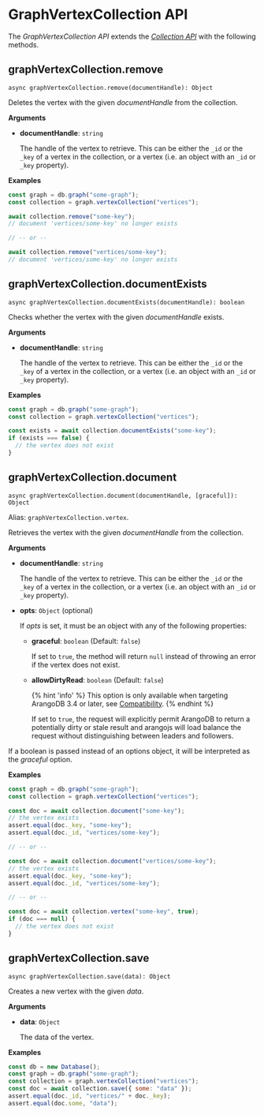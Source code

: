 # GraphVertexCollection API

The _GraphVertexCollection API_ extends the
[_Collection API_](../Collection/README.md) with the following methods.

## graphVertexCollection.remove

`async graphVertexCollection.remove(documentHandle): Object`

Deletes the vertex with the given _documentHandle_ from the collection.

**Arguments**

- **documentHandle**: `string`

  The handle of the vertex to retrieve. This can be either the `_id` or the
  `_key` of a vertex in the collection, or a vertex (i.e. an object with an
  `_id` or `_key` property).

**Examples**

```js
const graph = db.graph("some-graph");
const collection = graph.vertexCollection("vertices");

await collection.remove("some-key");
// document 'vertices/some-key' no longer exists

// -- or --

await collection.remove("vertices/some-key");
// document 'vertices/some-key' no longer exists
```

## graphVertexCollection.documentExists

`async graphVertexCollection.documentExists(documentHandle): boolean`

Checks whether the vertex with the given _documentHandle_ exists.

**Arguments**

- **documentHandle**: `string`

  The handle of the vertex to retrieve. This can be either the `_id` or the
  `_key` of a vertex in the collection, or a vertex (i.e. an object with an
  `_id` or `_key` property).

**Examples**

```js
const graph = db.graph("some-graph");
const collection = graph.vertexCollection("vertices");

const exists = await collection.documentExists("some-key");
if (exists === false) {
  // the vertex does not exist
}
```

## graphVertexCollection.document

`async graphVertexCollection.document(documentHandle, [graceful]): Object`

Alias: `graphVertexCollection.vertex`.

Retrieves the vertex with the given _documentHandle_ from the collection.

**Arguments**

- **documentHandle**: `string`

  The handle of the vertex to retrieve. This can be either the `_id` or the
  `_key` of a vertex in the collection, or a vertex (i.e. an object with an
  `_id` or `_key` property).

- **opts**: `Object` (optional)

  If _opts_ is set, it must be an object with any of the following properties:

  - **graceful**: `boolean` (Default: `false`)

    If set to `true`, the method will return `null` instead of throwing an
    error if the vertex does not exist.

  - **allowDirtyRead**: `boolean` (Default: `false`)

    {% hint 'info' %}
    This option is only available when targeting ArangoDB 3.4 or later,
    see [Compatibility](../../GettingStarted/README.md#compatibility).
    {% endhint %}

    If set to `true`, the request will explicitly permit ArangoDB to return a
    potentially dirty or stale result and arangojs will load balance the
    request without distinguishing between leaders and followers.

If a boolean is passed instead of an options object, it will be interpreted as
the _graceful_ option.

**Examples**

```js
const graph = db.graph("some-graph");
const collection = graph.vertexCollection("vertices");

const doc = await collection.document("some-key");
// the vertex exists
assert.equal(doc._key, "some-key");
assert.equal(doc._id, "vertices/some-key");

// -- or --

const doc = await collection.document("vertices/some-key");
// the vertex exists
assert.equal(doc._key, "some-key");
assert.equal(doc._id, "vertices/some-key");

// -- or --

const doc = await collection.vertex("some-key", true);
if (doc === null) {
  // the vertex does not exist
}
```

## graphVertexCollection.save

`async graphVertexCollection.save(data): Object`

Creates a new vertex with the given _data_.

**Arguments**

- **data**: `Object`

  The data of the vertex.

**Examples**

```js
const db = new Database();
const graph = db.graph("some-graph");
const collection = graph.vertexCollection("vertices");
const doc = await collection.save({ some: "data" });
assert.equal(doc._id, "vertices/" + doc._key);
assert.equal(doc.some, "data");
```
